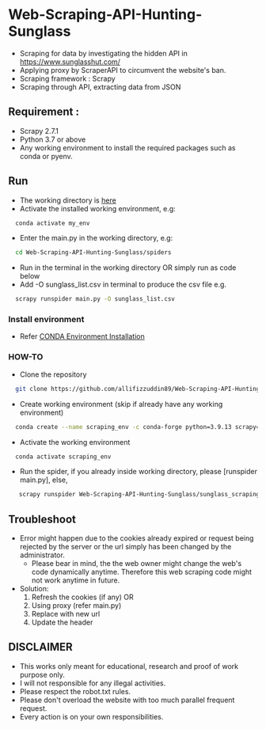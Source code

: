 # Web-Scraping-API-Hunting-Sunglass
- Scraping for data by investigating the hidden API in https://www.sunglasshut.com/
- Applying proxy by ScraperAPI to circumvent the website's ban.
- Scraping framework : Scrapy
- Scraping through API, extracting data from JSON

## Requirement : 
- Scrapy 2.7.1
- Python 3.7 or above
- Any working environment to install the required packages such as conda or pyenv.

## Run
- The working directory is [here](https://github.com/allifizzuddin89/Web-Scraping-API-Hunting-Sunglass/tree/main/sunglass_scraping/sunglass_scraping/spiders)
- Activate the installed working environment, e.g:
```bash  
  conda activate my_env 
```
- Enter the main.py in the working directory, e.g:
```bash  
  cd Web-Scraping-API-Hunting-Sunglass/spiders
```
- Run <scrapy runspider main.py> in the terminal in the working directory
  OR simply run as code below <scrapy crawl main.py>
- Add -O sunglass_list.csv in terminal to produce the csv file e.g.
```bash  
  scrapy runspider main.py -O sunglass_list.csv 
```

### Install environment
- Refer [CONDA Environment Installation](https://docs.anaconda.com/anaconda/install/)
 
### HOW-TO
- Clone the repository
```bash  
  git clone https://github.com/allifizzuddin89/Web-Scraping-API-Hunting-Sunglass.git
  ```
- Create working environment (skip if already have any working environment)
```bash
  conda create --name scraping_env -c conda-forge python=3.9.13 scrapy=2.7.1
```
- Activate the working environment
```bash
  conda activate scraping_env
```
- Run the spider, if you already inside working directory, please [runspider main.py], else,
 ```bash
    scrapy runspider Web-Scraping-API-Hunting-Sunglass/sunglass_scraping/sunglass_scraping/spiders/main.py -O sunglass_list.csv
 ```

## Troubleshoot
- Error might happen due to the cookies already expired or request being rejected by the server or the url simply has been changed by the administrator.
  - Please bear in mind, the the web owner might change the web's code dynamically anytime. Therefore this web scraping code might not work anytime in future.
- Solution: 
  1. Refresh the cookies (if any) OR
  2. Using proxy (refer main.py)
  3. Replace with new url
  4. Update the header
  
## DISCLAIMER
- This works only meant for educational, research and proof of work purpose only. 
- I will not responsible for any illegal activities.
- Please respect the robot.txt rules.
- Please don't overload the website with too much parallel frequent request.
- Every action is on your own responsibilities.


